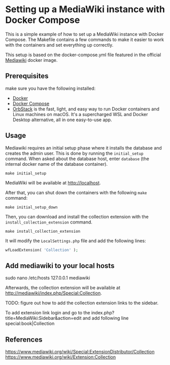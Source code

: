 # Setting up a MediaWiki instance with Docker Compose

This is a simple example of how to set up a MediaWiki instance with Docker Compose. The Makefile contains a few commands to make it easier to work with the containers and set everything up correctly.

This setup is based on the docker-compose.yml file featured in the official [Mediawiki](https://registry.hub.docker.com/_/mediawiki/) docker image.

## Prerequisites
make sure you have the following installed:

* [Docker](https://docs.docker.com/engine/installation/)
* [Docker Compose](https://docs.docker.com/compose/install/)
* [OrbStack](https://github.com/orbstack/orbstack) is the fast, light, and easy way to run Docker containers and Linux machines on macOS. It's a supercharged WSL and Docker Desktop alternative, all in one easy-to-use app.

## Usage
Mediawiki requires an initial setup phase where it installs the database and creates the admin user. This is done by running the `initial_setup` command. When asked about the database host, enter `database` (the internal docker name of the database container).

```shell
make initial_setup
```
MediaWiki will be available at [http://localhost](http://localhost).

After that, you can shut down the containers with the following `make` command:

```shell
make initial_setup_down
``` 

Then, you can download and install the collection extension with the `install_collection_extension` command.



```shell
make install_collection_extension
```
It will modify the `LocalSettings.php` file and add the following lines:

```php
wfLoadExtension( 'Collection' );
```
## Add mediawiki to your local hosts

sudo nano /etc/hosts
127.0.0.1   mediawiki

Afterwards, the collection extension will be available at [http://mediawiki/index.php/Special:Collection](http://localhost:8080/index.php/Special:Collection).

TODO: figure out how to add the collection extension links to the sidebar.

To add extension link login and go to the index.php?title=MediaWiki:Sidebar&action=edit
and add following line special:book|Collection


## References

https://www.mediawiki.org/wiki/Special:ExtensionDistributor/Collection
https://www.mediawiki.org/wiki/Extension:Collection
